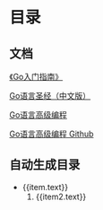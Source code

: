# 目录

## 文档

[《Go入门指南》](https://github.com/Unknwon/the-way-to-go_ZH_CN)

[Go语言圣经（中文版）](https://golang-china.github.io/gopl-zh/)

[Go语言高级编程](https://chai2010.cn/advanced-go-programming-book/)

[Go语言高级编程 Github](https://github.com/chai2010/advanced-go-programming-book)

## 自动生成目录

<script setup>
import { useData } from 'vitepress'

const { theme } = useData()
const sidebar = 'sidebar'
const root_path = '/Golang/'

function filter(items) {
    if (items.length < 2) {
        return false
    }
    return items.filter(item => item.path.startsWith(root_path)).length > 1
}
</script>

<ul>
    <li v-for = " (item, index) in theme[sidebar][root_path]">
        <a :href=item.link>{{item.text}}</a>
        <ol>
            <li v-if=filter(item.items) v-for = "(item2, index) in item.items">
                <a :href=item2.path>{{item2.text}}</a>
            </li>
        </ol>
    </li>
</ul>
